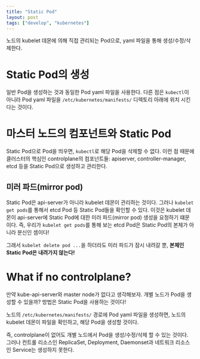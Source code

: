 ```yaml
---
title: "Static Pod"
layout: post
tags: ["develop", "kubernetes"]
---
```


노드의 kubelet 데몬에 의해 직접 관리되는 Pod으로, yaml 파일을 통해 생성/수정/삭제한다.


# Static Pod의 생성

일반 Pod을 생성하는 것과 동일한 Pod yaml 파일을 사용한다.
다른 점은 `kubectl`이 아니라 Pod yaml 파일을 `/etc/kubernetes/manifests/` 디렉토리 아래에 위치 시킨다는 것이다.


# 마스터 노드의 컴포넌트와 Static Pod

Static Pod으로 Pod을 띄우면, `kubectl`로 해당 Pod을 삭제할 수 없다. 이런 점 때문에 클러스터의 핵심인 controlplane의 컴포넌트들: apiserver, controller-manager, etcd 등을 Static Pod으로 생성하고 관리한다.

## 미러 파드(mirror pod)

Static Pod은 api-server가 아니라 kubelet 데몬이 관리하는 것이다. 그러나 `kubelet get pods`를 통해서 etcd Pod 등 Static Pod들을 확인할 수 있다. 이것은 kubelet 데몬이 api-server에 Static Pod에 대한 미러 파드(mirror pod) 생성을 요청하기 떄문이다. 즉, 우리가 `kubelet get pods`를 통해 보는 etcd Pod은 Static Pod의 본체가 아니라 분신인 셈이다!

그래서 `kubelet delete pod ...`을 하더라도 미러 파드가 잠시 내려갈 뿐, **본체인 Static Pod은 내려가지 않는다!**


# What if no controlplane?

만약 kube-api-server와 master node가 없다고 생각해보자. 개별 노드가 Pod을 생성할 수 있을까? 방법은 Static Pod을 사용하는 것이다!

노드의 `/etc/kubernetes/manifests/` 경로에 Pod yaml 파일을 생성하면, 노드의 kubelet 데몬이 파일을 확인하고, 해당 Pod을 생성할 것이다.

즉, controlplane이 없어도 개별 노드에서 Pod을 생성/수정/삭제 할 수 있는 것이다. 그러나 컨트롤 리소스인 ReplicaSet, Deployment, Daemonset과 네트워크 리소스인 Service는 생성하지 못한다.

